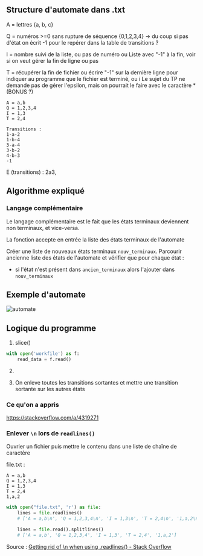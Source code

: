 ## Structure d'automate dans .txt

A = lettres
{a, b, c}

Q = numéros >=0 sans rupture de séquence
{0,1,2,3,4} -> du coup si pas d'état on écrit -1 pour le repérer dans la table de transitions ?

I = nombre suivi de la liste, ou pas de numéro
ou Liste avec "-1" à la fin, voir si on veut gérer la fin de ligne ou pas

<? indiquer le nb de transitions ici pour que le programme sache quand s'arrêter ?>

T = récupérer la fin de fichier ou écrire "-1" sur la dernière ligne pour indiquer au programme que le fichier est terminé, ou i
Le sujet du TP ne demande pas de gérer l'epsilon, mais on pourrait le faire avec le caractère \* (BONUS ?)

```
A = a,b
Q = 1,2,3,4
I = 1,3
T = 2,4

Transitions :
1-a-2
1-b-4
3-a-4
3-b-2
4-b-3
-1
```

E (transitions) : 2a3,

## Algorithme expliqué

### Langage complémentaire

Le langage complémentaire est le fait que les états terminaux deviennent non terminaux, et vice-versa.

La fonction accepte en entrée la liste des états terminaux de l'automate

Créer une liste de nouveaux états terminaux `nouv_terminaux`.
Parcourir ancienne liste des états de l'automate et vérifier que pour chaque état :

- si l'état n'est présent dans `ancien_terminaux` alors l'ajouter dans `nouv_terminaux`

## Exemple d'automate

![automate](images/automate-exemple.png)

## Logique du programme

1.  slice()

```python
with open('workfile') as f:
    read_data = f.read()

```

2.

3. On enleve toutes les transitions sortantes et mettre une transition sortante sur les autres états

### Ce qu'on a appris

https://stackoverflow.com/a/4319271

### Enlever `\n` lors de `readlines()`

Ouvrier un fichier puis mettre le contenu dans une liste de chaîne de caractère

file.txt :

```
A = a,b
Q = 1,2,3,4
I = 1,3
T = 2,4
1,a,2
```

```python
with open("file.txt", 'r') as file:
    lines = file.readlines()
    # ['A = a,b\n', 'Q = 1,2,3,4\n', 'I = 1,3\n', 'T = 2,4\n', '1,a,2\n']

    lines = file.read().splitlines()
    # ['A = a,b', 'Q = 1,2,3,4', 'I = 1,3', 'T = 2,4', '1,a,2']
```

Source : [Getting rid of \n when using .readlines() - Stack Overflow](https://stackoverflow.com/a/15233379)
